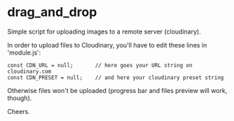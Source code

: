 # drag_and_drop

Simple script for uploading images to a remote server (cloudinary).

In order to upload files to Cloudinary, you'll have to edit these
lines in 'module.js':

    const CDN_URL = null;       // here goes your URL string on cloudinary.com
    const CDN_PRESET = null;    // and here your cloudinary preset string

Otherwise files won't be uploaded (progress bar and files preview
will work, though).

Cheers.
